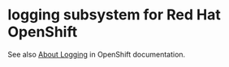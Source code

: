 # logging subsystem for Red Hat OpenShift

See also [About Logging](https://docs.openshift.com/container-platform/4.12/logging/cluster-logging.html) in OpenShift documentation.
